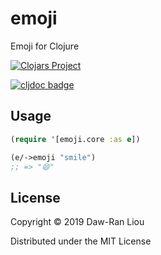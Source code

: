 # emoji

Emoji for Clojure

[![Clojars Project](https://img.shields.io/clojars/v/dawran6/emoji.svg)](https://clojars.org/dawran6/emoji)

[![cljdoc badge](https://cljdoc.org/badge/dawran6/emoji)](https://cljdoc.org/d/dawran6/emoji/CURRENT)

## Usage

```clojure
(require '[emoji.core :as e])

(e/->emoji "smile")
;; => "😄"
```

## License

Copyright © 2019 Daw-Ran Liou

Distributed under the MIT License
